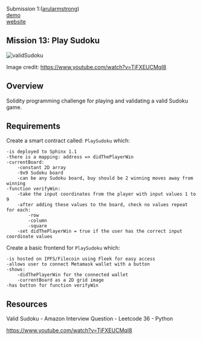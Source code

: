 Submission 1:([arularmstrong](https://github.com/arularmstrong))<br>
[demo](https://www.youtube.com/watch?v=WCkqoAZjR5M) <br>
[website](https://bafybeifdw2h5o2exrxe2ibxgvaxqtns5rltxvx3kxyvubksfhca5x533ka.ipfs.cf-ipfs.com)

## Mission 13: Play Sudoku

<img src="images/validSudoku.png" alt="validSudoku"/>

Image credit: https://www.youtube.com/watch?v=TjFXEUCMqI8

## Overview

Solidity programming challenge for
playing and validating a valid Sudoku game.

## Requirements

Create a smart contract called: ```PlaySudoku``` which:

    -is deployed to Sphinx 1.1
    -there is a mapping: address => didThePlayerWin
    -currentBoard:
        -constant 2D array
        -9x9 Sudoku board
        -can be any Sudoku board, buy should be 2 winning moves away from winning
    -function verifyWin:
        -take the input coordinates from the player with input values 1 to 9
        -after adding these values to the board, check no values repeat for each:
            -row
            -column
            -square
        -set didThePlayerWin = true if the user has the correct input coordinate values

Create a basic frontend for ```PlaySudoku``` which:

    -is hosted on IPFS/Filecoin using Fleek for easy access
    -allows user to connect Metamask wallet with a button
    -shows: 
        -didThePlayerWin for the connected wallet
        -currentBoard as a 2D grid image
    -has button for function verifyWin

## Resources

Valid Sudoku - Amazon Interview Question - Leetcode 36 - Python 

https://www.youtube.com/watch?v=TjFXEUCMqI8